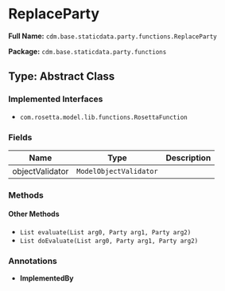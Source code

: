 # ReplaceParty

**Full Name:** `cdm.base.staticdata.party.functions.ReplaceParty`

**Package:** `cdm.base.staticdata.party.functions`

## Type: Abstract Class

### Implemented Interfaces

- `com.rosetta.model.lib.functions.RosettaFunction`

### Fields

| Name | Type | Description |
|------|------|-------------|
| objectValidator | `ModelObjectValidator` |  |

### Methods

#### Other Methods

- `List evaluate(List arg0, Party arg1, Party arg2)`
- `List doEvaluate(List arg0, Party arg1, Party arg2)`

### Annotations

- **ImplementedBy**

